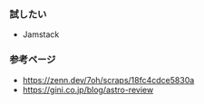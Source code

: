 ### 試したい

- Jamstack

### 参考ページ

- https://zenn.dev/7oh/scraps/18fc4cdce5830a
- https://gini.co.jp/blog/astro-review
